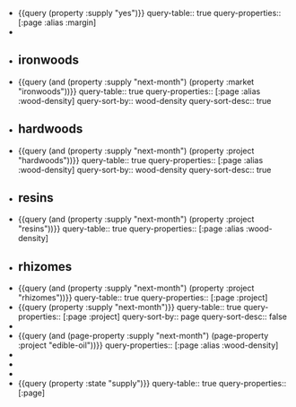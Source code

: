 - {{query (property :supply "yes")}}
  query-table:: true
  query-properties:: [:page :alias :margin]
-
- ## ironwoods
- {{query (and (property :supply "next-month") (property :market "ironwoods"))}}
  query-table:: true
  query-properties:: [:page :alias :wood-density]
  query-sort-by:: wood-density
  query-sort-desc:: true
- ## hardwoods
- {{query (and (property :supply "next-month") (property :project "hardwoods"))}}
  query-table:: true
  query-properties:: [:page :alias :wood-density]
  query-sort-by:: wood-density
  query-sort-desc:: true
- ## resins
- {{query (and (property :supply "next-month") (property :project "resins"))}}
  query-table:: true
  query-properties:: [:page :alias :wood-density]
- ## rhizomes
- {{query (and (property :supply "next-month") (property :project "rhizomes"))}}
  query-table:: true
  query-properties:: [:page :project]
- {{query (property :supply "next-month")}}
  query-table:: true
  query-properties:: [:page :project]
  query-sort-by:: page
  query-sort-desc:: false
-
- {{query (and (page-property :supply "next-month") (page-property :project "edible-oil"))}}
  query-properties:: [:page :alias :wood-density]
-
-
-
- {{query (property :state "supply")}}
  query-table:: true
  query-properties:: [:page]